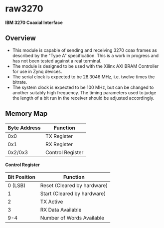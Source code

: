 # raw3270
**IBM 3270 Coaxial Interface**
## Overview

* This module is capable of sending and receiving 3270 coax frames as described by the "Type A" specification. This is a work in progress and has not been tested against a real terminal.
* The module is designed to be used with the Xilinx AXI BRAM Controller for use in Zynq devices.
* The serial clock is expected to be 28.3046 MHz, i.e. twelve times the bitrate.
* The system clock is expected to be 100 MHz, but can be changed to another suitably high frequency. The timing parameters used to judge the length of a bit run in the receiver should be adjusted accordingly.

## Memory Map
Byte Address | Function
-------------|----------
0x0          | TX Register
0x1          | RX Register
0x2/0x3      | Control Register

**Control Register**

Bit Position | Function
-------------|----------
0 (LSB)      | Reset (Cleared by hardware)
1            | Start (Cleared by hardware)
2            | TX Active
3            | RX Data Available
9-4          | Number of Words Available
